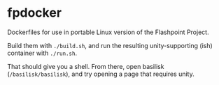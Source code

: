 # fpdocker
Dockerfiles for use in portable Linux version of the Flashpoint Project.

Build them with `./build.sh`, and run the resulting unity-supporting (ish) container with `./run.sh`.

That should give you a shell. From there, open basilisk (`/basilisk/basilisk`), and try opening a page that requires unity.
